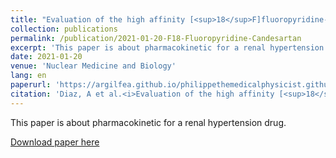 ```yaml
---
title: "Evaluation of the high affinity [<sup>18</sup>F]fluoropyridine-candesartan in rats for PET imaging of renal AT<sub>1</sub> receptors"
collection: publications
permalink: /publication/2021-01-20-F18-Fluoropyridine-Candesartan
excerpt: 'This paper is about pharmacokinetic for a renal hypertension drug'
date: 2021-01-20
venue: 'Nuclear Medicine and Biology'
lang: en
paperurl: 'https://argilfea.github.io/philippethemedicalphysicist.github.io/files/F18.pdf'
citation: 'Diaz, A et al.<i>Evaluation of the high affinity [<sup>18</sup>F]fluoropyridine-candesartan in rats for PET imaging of renal AT<sub>1</sub> receptors</i>. Nuclear Medicine and Biology 96-97 (2021).'
---
```

This paper is about pharmacokinetic for a renal hypertension drug.<br>

[Download paper here](https://argilfea.github.io/philippethemedicalphysicist.github.io/files/Publications/F18.pdf)